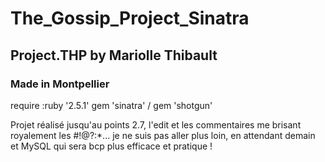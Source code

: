 <h1>The_Gossip_Project_Sinatra</h1>
<h2>Project.THP by Mariolle Thibault</h2>
<h3>Made in Montpellier</h3>
require :ruby '2.5.1'
gem 'sinatra' / gem 'shotgun'
<p>Projet réalisé jusqu'au points 2.7, l'edit et les commentaires me brisant royalement les #!@?:*... je ne suis pas aller plus loin, en attendant demain et MySQL qui sera bcp plus efficace et pratique !</p>
